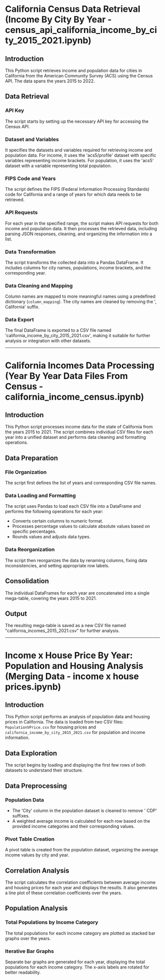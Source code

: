 # California Census Data Retrieval (Income By City By Year - census_api_california_income_by_city_2015_2021.ipynb)

## Introduction
This Python script retrieves income and population data for cities in California from the American Community Survey (ACS) using the Census API. The data spans the years 2015 to 2022.

## Data Retrieval
### API Key
The script starts by setting up the necessary API key for accessing the Census API.

### Dataset and Variables
It specifies the datasets and variables required for retrieving income and population data. For income, it uses the 'acs5/profile' dataset with specific variables representing income brackets. For population, it uses the 'acs5' dataset with a variable representing total population.

### FIPS Code and Years
The script defines the FIPS (Federal Information Processing Standards) code for California and a range of years for which data needs to be retrieved.

### API Requests
For each year in the specified range, the script makes API requests for both income and population data. It then processes the retrieved data, including parsing JSON responses, cleaning, and organizing the information into a list.

### Data Transformation
The script transforms the collected data into a Pandas DataFrame. It includes columns for city names, populations, income brackets, and the corresponding year.

### Data Cleaning and Mapping
Column names are mapped to more meaningful names using a predefined dictionary (`column_mapping`). The city names are cleaned by removing the ', California' suffix.

### Data Export
The final DataFrame is exported to a CSV file named 'california_income_by_city_2015_2021.csv', making it suitable for further analysis or integration with other datasets.

---

# California Incomes Data Processing (Year By Year Data Files From Census - california_income_census.ipynb)

## Introduction
This Python script processes income data for the state of California from the years 2015 to 2021. The script combines individual CSV files for each year into a unified dataset and performs data cleaning and formatting operations.

## Data Preparation
### File Organization
The script first defines the list of years and corresponding CSV file names.

### Data Loading and Formatting
The script uses Pandas to load each CSV file into a DataFrame and performs the following operations for each year:
- Converts certain columns to numeric format.
- Processes percentage values to calculate absolute values based on specific percentages.
- Rounds values and adjusts data types.

### Data Reorganization
The script then reorganizes the data by renaming columns, fixing data inconsistencies, and setting appropriate row labels.

## Consolidation
The individual DataFrames for each year are concatenated into a single mega-table, covering the years 2015 to 2021.

## Output
The resulting mega-table is saved as a new CSV file named "california_incomes_2015_2021.csv" for further analysis.

---
# Income x House Price By Year: Population and Housing Analysis (Merging Data - income x house prices.ipynb)

## Introduction
This Python script performs an analysis of population data and housing prices in California. The data is loaded from two CSV files: `PopulationVPrice.csv` for housing prices and `california_income_by_city_2015_2021.csv` for population and income information.

## Data Exploration
The script begins by loading and displaying the first few rows of both datasets to understand their structure.

## Data Preprocessing
### Population Data
- The 'City' column in the population dataset is cleaned to remove ' CDP' suffixes.
- A weighted average income is calculated for each row based on the provided income categories and their corresponding values.

### Pivot Table Creation
A pivot table is created from the population dataset, organizing the average income values by city and year.

## Correlation Analysis
The script calculates the correlation coefficients between average income and housing prices for each year and displays the results. It also generates a line plot of these correlation coefficients over the years.

## Population Analysis
### Total Populations by Income Category
The total populations for each income category are plotted as stacked bar graphs over the years.

### Iterative Bar Graphs
Separate bar graphs are generated for each year, displaying the total populations for each income category. The x-axis labels are rotated for better readability.
